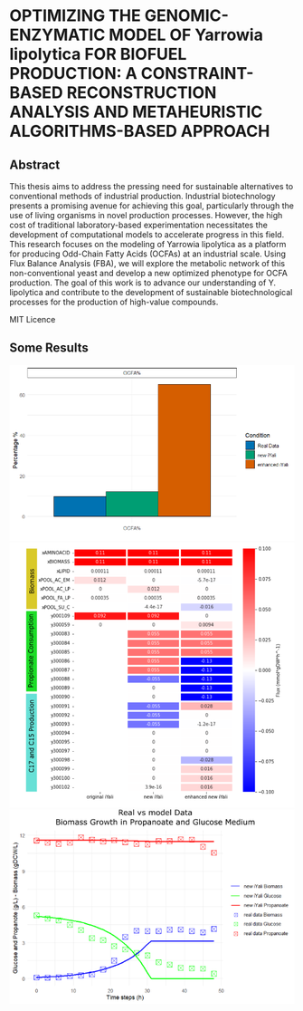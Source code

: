 # OPTIMIZING THE GENOMIC-ENZYMATIC MODEL OF Yarrowia lipolytica FOR BIOFUEL PRODUCTION: A CONSTRAINT-BASED RECONSTRUCTION ANALYSIS AND METAHEURISTIC ALGORITHMS-BASED APPROACH

## Abstract

This thesis aims to address the pressing need for sustainable alternatives to conventional methods of industrial production. Industrial biotechnology presents a promising avenue for achieving this goal, particularly through the use of living organisms in novel production processes. However, the high cost of traditional laboratory-based experimentation necessitates the development of computational models to accelerate progress in this field. This research focuses on the modeling of Yarrowia lipolytica as a platform for producing Odd-Chain Fatty Acids (OCFAs) at an industrial scale. Using Flux Balance Analysis (FBA), we will explore the metabolic network of this non-conventional yeast and develop a new optimized phenotype for OCFA production. The goal of this work is to advance our understanding of Y. lipolytica and contribute to the development of sustainable biotechnological processes for the production of high-value compounds.

MIT Licence

## Some Results

![image1](OCFA2.png)
![image2](bitmapheatmap4.png)
![image3](glucosepropgraph2.png)
